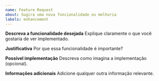 ```yaml
---
name: Feature Request
about: Sugira uma nova funcionalidade ou melhoria
labels: enhancement
---
```


**Descreva a funcionalidade desejada**
Explique claramente o que você gostaria de ver implementado.

**Justificativa**
Por que essa funcionalidade é importante?

**Possível implementação**
Descreva como imagina a implementação (opcional).

**Informações adicionais**
Adicione qualquer outra informação relevante.
